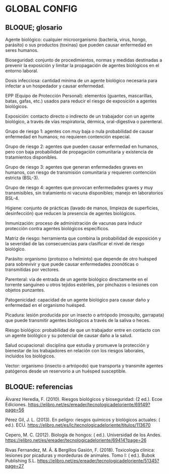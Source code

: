 # GLOBAL CONFIG

## BLOQUE; glosario



Agente biológico:
cualquier microorganismo (bacteria, virus, hongo, parásito) o sus productos (toxinas) que pueden causar enfermedad en seres humanos.

Bioseguridad:
conjunto de procedimientos, normas y medidas destinadas a prevenir la exposición y limitar la propagación de agentes biológicos en el entorno laboral.

Dosis infecciosa:
cantidad mínima de un agente biológico necesaria para infectar a un hospedador y causar enfermedad.

EPP (Equipo de Protección Personal):
elementos (guantes, mascarillas, batas, gafas, etc.) usados para reducir el riesgo de exposición a agentes biológicos.

Exposición:
contacto directo o indirecto de un trabajador con un agente biológico, a través de vías respiratoria, dérmica, oral-digestiva o parenteral.

Grupo de riesgo 1:
agentes con muy baja o nula probabilidad de causar enfermedad en humanos; no requieren contención especial.

Grupo de riesgo 2:
agentes que pueden causar enfermedad en humanos, pero con baja probabilidad de propagación comunitaria y existencia de tratamientos disponibles.

Grupo de riesgo 3:
agentes que generan enfermedades graves en humanos, con riesgo de transmisión comunitaria y requieren contención estricta (BSL-3).

Grupo de riesgo 4:
agentes que provocan enfermedades graves y muy transmisibles, sin tratamiento ni vacuna disponibles; manejo en laboratorios BSL-4.

Higiene:
conjunto de prácticas (lavado de manos, limpieza de superficies, desinfección) que reducen la presencia de agentes biológicos.

Inmunización:
proceso de administración de vacunas para inducir protección contra agentes biológicos específicos.

Matriz de riesgo:
herramienta que combina la probabilidad de exposición y la severidad de las consecuencias para clasificar el nivel de riesgo biológico.

Parásito:
organismo (protozoo o helminto) que depende de otro huésped para sobrevivir y que puede causar enfermedades zoonóticas o transmitidas por vectores.

Parenteral:
vía de entrada de un agente biológico directamente en el torrente sanguíneo u otros tejidos estériles, por pinchazos o lesiones con objetos punzantes.

Patogenicidad:
capacidad de un agente biológico para causar daño y enfermedad en el organismo huésped.

Picadura:
lesión producida por un insecto o artrópodo (mosquito, garrapata) que puede transmitir agentes biológicos a través de la saliva o heces.

Riesgo biológico:
probabilidad de que un trabajador entre en contacto con un agente biológico y su potencial de causar daño a la salud.

Salud ocupacional:
disciplina que estudia y promueve la protección y bienestar de los trabajadores en relación con los riesgos laborales, incluidos los biológicos.

Vector:
organismo (insecto o artrópodo) que transporta y transmite agentes patógenos desde un reservorio a un huésped susceptible.





## BLOQUE: referencias


Álvarez Heredia, F. (2010). Riesgos biológicos y bioseguridad: (2 ed.). Ecoe Ediciones. https://elibro.net/es/ereader/tecnologicadeloriente/69149?page=56

Pérez Gil, J. L. (2013). En peligro: riesgos químicos y biológicos actuales: ( ed.). ECU. https://elibro.net/es/lc/tecnologicadeloriente/titulos/113670

Cepero, M. C. (2012). Biología de hongos: ( ed.). Universidad de los Andes. https://elibro.net/es/ereader/tecnologicadeloriente/69414?page=26 

Rivas Fernandez, M. Á. & Bergillos Gasión, F. (2018). Toxicología clínica: lesiones por picaduras y mordeduras de animales. Tomo I: ( ed.). Bubok Publishing S.L. https://elibro.net/es/ereader/tecnologicadeloriente/51345?page=27



